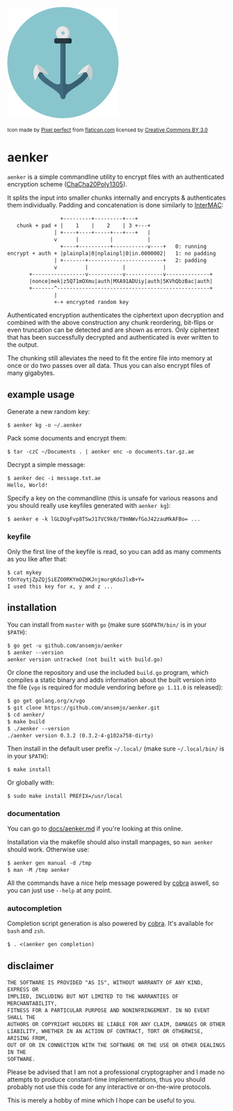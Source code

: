 ![](anchor.png)

<small>Icon made by [Pixel perfect](https://www.flaticon.com/authors/pixel-perfect) from
[flaticon.com](https://www.flaticon.com/) licensed by
[Creative Commons BY 3.0](http://creativecommons.org/licenses/by/3.0/) </small>

# aenker

`aenker` is a simple commandline utility to encrypt files with an authenticated encryption scheme
([ChaCha20Poly1305](https://cr.yp.to/chacha.html)).

It splits the input into smaller chunks internally and encrypts & authenticates them individually.
Padding and concatenation is done similarly to
[InterMAC](https://rwc.iacr.org/2018/Slides/Hansen.pdf):

```
                 +---------+---------+---+
   chunk + pad + |    1    |    2    | 3 +---+
               | +----+----+-----+---+---+   |
               v      |          |           |
                 +----+----------+-----------v----+   0: running
encrypt + auth + |plainpla|0|nplainpl|0|in.0000002|   1: no padding
               | +-------+------------------------+   2: padding
               v         |           |            |
       +-----------------v-----------v------------v--------------+
       |nonce|mek|z5Q71mOXmu|auth|MXA91ADUiy|auth|5KVhQbzBac|auth|
       +-------^-------------------------------------------------+
               |
               +-+ encrypted random key
```

Authenticated encryption authenticates the ciphertext upon decryption and combined with the above
construction any chunk reordering, bit-flips or even truncation can be detected and are shown as
errors. Only ciphertext that has been successfully decrypted and authenticated is ever written to
the output.

The chunking still alleviates the need to fit the entire file into memory at once or do two passes
over all data. Thus you can also encrypt files of many gigabytes.

## example usage

Generate a new random key:

    $ aenker kg -o ~/.aenker

Pack some documents and encrypt them:

    $ tar -czC ~/Documents . | aenker enc -o documents.tar.gz.ae

Decrypt a simple message:

    $ aenker dec -i message.txt.ae
    Hello, World!

Specify a key on the commandline (this is unsafe for various reasons and you should really use
keyfiles generated with `aenker kg`):

    $ aenker e -k lGLDUgFvp8TSwJ17VC9k0/T9mNWvfGoJ42zauMkAFBo= ...

### keyfile

Only the first line of the keyfile is read, so you can add as many comments as you like after that:

    $ cat mykey
    tOnYoytjZpZQjSiEZO0RKYmOZHKJnjmurgKdoJlxB+Y=
    I used this key for x, y and z ...

## installation

You can install from `master` with `go` (make sure `$GOPATH/bin/` is in your `$PATH`):

    $ go get -u github.com/ansemjo/aenker
    $ aenker --version
    aenker version untracked (not built with build.go)

Or clone the repository and use the included `build.go` program, which compiles a static binary and
adds information about the built version into the file (`vgo` is required for module vendoring
before `go 1.11.0` is released):

    $ go get golang.org/x/vgo
    $ git clone https://github.com/ansemjo/aenker.git
    $ cd aenker/
    $ make build
    $ ./aenker --version
    ./aenker version 0.3.2 (0.3.2-4-g102a758-dirty)

Then install in the default user prefix `~/.local/` (make sure `~/.local/bin/` is in your `$PATH`):

    $ make install

Or globally with:

    $ sudo make install PREFIX=/usr/local

### documentation

You can go to [docs/aenker.md](docs/aenker.md) if you're looking at this online.

Installation via the makefile should also install manpages, so `man aenker` should work. Otherwise
use:

    $ aenker gen manual -d /tmp
    $ man -M /tmp aenker

[cobra]: https://github.com/spf13/cobra

All the commands have a nice help message powered by [cobra] aswell, so you can just use `--help` at
any point.

### autocompletion

Completion script generation is also powered by [cobra]. It's available for `bash` and `zsh`.

    $ . <(aenker gen completion)

## disclaimer

    THE SOFTWARE IS PROVIDED "AS IS", WITHOUT WARRANTY OF ANY KIND, EXPRESS OR
    IMPLIED, INCLUDING BUT NOT LIMITED TO THE WARRANTIES OF MERCHANTABILITY,
    FITNESS FOR A PARTICULAR PURPOSE AND NONINFRINGEMENT. IN NO EVENT SHALL THE
    AUTHORS OR COPYRIGHT HOLDERS BE LIABLE FOR ANY CLAIM, DAMAGES OR OTHER
    LIABILITY, WHETHER IN AN ACTION OF CONTRACT, TORT OR OTHERWISE, ARISING FROM,
    OUT OF OR IN CONNECTION WITH THE SOFTWARE OR THE USE OR OTHER DEALINGS IN THE
    SOFTWARE.

Please be advised that I am not a professional cryptographer and I made no attempts to produce
constant-time implementations, thus you should probably not use this code for any interactive or
on-the-wire protocols.

This is merely a hobby of mine which I hope can be useful to you.

